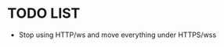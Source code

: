 TODO LIST
==================================================

- Stop using HTTP/ws and move everything under HTTPS/wss
